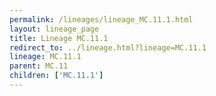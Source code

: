 ```yaml
---
permalink: /lineages/lineage_MC.11.1.html
layout: lineage_page
title: Lineage MC.11.1
redirect_to: ../lineage.html?lineage=MC.11.1
lineage: MC.11.1
parent: MC.11
children: ['MC.11.1']
---
```

